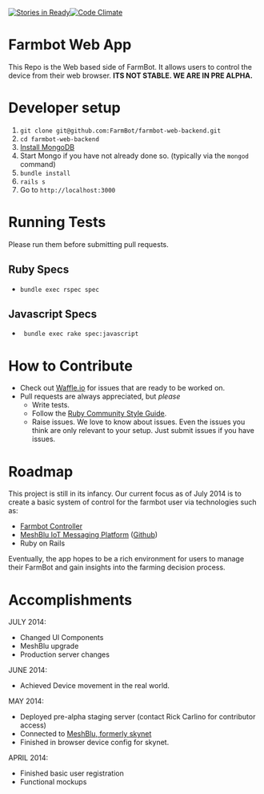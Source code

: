 [![Stories in Ready](https://badge.waffle.io/farmbot/farmbot-web-backend.png?label=ready&title=Ready)](https://waffle.io/FarmBot/farmbot-web-app)[![Code Climate](https://codeclimate.com/github/FarmBot/farmbot-web-app.png)](https://codeclimate.com/github/FarmBot/farmbot-web-app)

# Farmbot Web App

This Repo is the Web based side of FarmBot. It allows users to control the device from their web browser. **ITS NOT STABLE. WE ARE IN PRE ALPHA.**

# Developer setup

 1. `git clone git@github.com:FarmBot/farmbot-web-backend.git`
 2. `cd farmbot-web-backend`
 3. [Install MongoDB](http://docs.mongodb.org/manual/tutorial/install-mongodb-on-os-x/)
 4. Start Mongo if you have not already done so. (typically via the `mongod` command)
 3. `bundle install`
 4. `rails s`
 5. Go to `http://localhost:3000`

# Running Tests

Please run them before submitting pull requests.

## Ruby Specs

 * `bundle exec rspec spec`

## Javascript Specs

 * ` bundle exec rake spec:javascript`

# How to Contribute

 * Check out [Waffle.io](https://waffle.io/farmbot/farmbot-web-backend) for issues that are ready to be worked on.
 * Pull requests are always appreciated, but *please*
   * Write tests.
   * Follow the [Ruby Community Style Guide](https://github.com/bbatsov/ruby-style-guide).
   * Raise issues. We love to know about issues. Even the issues you think are only relevant to your setup. Just submit issues if you have issues.

# Roadmap

This project is still in its infancy. Our current focus as of July 2014 is to create a basic system of control for the farmbot user via technologies such as:

 * [Farmbot Controller](https://github.com/FarmBot/farmbot-raspberry-pi-controller)
 * [MeshBlu IoT Messaging Platform](http://www.skynet.im) ([Github](https://github.com/skynetim/skynet))
 * Ruby on Rails

Eventually, the app hopes to be a rich environment for users to manage their FarmBot and gain insights into the farming decision process.

# Accomplishments

JULY 2014:

 * Changed UI Components
 * MeshBlu upgrade
 * Production server changes

JUNE 2014:

 * Achieved Device movement in the real world.

MAY 2014:

 * Deployed pre-alpha staging server (contact Rick Carlino for contributor access)
 * Connected to [MeshBlu, formerly skynet](www.skynet.im)
 * Finished in browser device config for skynet.

APRIL 2014:

 * Finished basic user registration
 * Functional mockups
